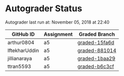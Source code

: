 # Autograder Status
Autograder last run at: November 05, 2018 at 22:40

| GitHub ID | Assignment | Graded Branch |
|-----------|------------|---------------|
| arthur0804 | a5 | [graded-15fa6d](https://github.com/Fall2018COMP401-001/a5-arthur0804/tree/graded-15fa6d) | 
| IftekharUddin | a5 | [graded-881014](https://github.com/Fall2018COMP401-001/a5-IftekharUddin/tree/graded-881014) | 
| jillianaraya | a5 | [graded-1baa29](https://github.com/Fall2018COMP401-001/a5-jillianaraya/tree/graded-1baa29) | 
| ttran5593 | a5 | [graded-b6c3cf](https://github.com/Fall2018COMP401-001/a5-ttran5593/tree/graded-b6c3cf) | 
